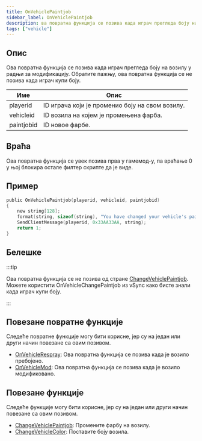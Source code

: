 ```yaml
---
title: OnVehiclePaintjob
sidebar_label: OnVehiclePaintjob
description: ва повратна функција се позива када играч прегледа боју на возилу у радњи за модификацију.
tags: ["vehicle"]
---
```


## Опис

Ова повратна функција се позива када играч прегледа боју на возилу у радњи за модификацију. Обратите пажњу, ова повратна функција се не позива када играч купи боју.

| Име        | Опис                                                             |
| ---------- | ---------------------------------------------------------------- |
| playerid   | ID играча који је променио боју на свом возилу.                  |
| vehicleid  | ID возила на којем је промењена фарба.                           |
| paintjobid | ID новое фарбе.                                                  |

## Враћа

Ова повратна функција се увек позива прва у гамемод-у, па враћање 0 у њој блокира остале филтер скрипте да је виде.

## Пример

```c
public OnVehiclePaintjob(playerid, vehicleid, paintjobid)
{
    new string[128];
    format(string, sizeof(string), "You have changed your vehicle's paintjob to %d!", paintjobid);
    SendClientMessage(playerid, 0x33AA33AA, string);
    return 1;
}
```

## Белешке

:::tip

Ова повратна функција се не позива од стране [ChangeVehiclePaintjob](../functions/ChangeVehiclePaintjob). Можете користити OnVehicleChangePaintjob из vSync како бисте знали када играч купи боју.

:::

## Повезане повратне функције

Следеће повратне функције могу бити корисне, јер су на један или други начин повезане са овим позивом.

- [OnVehicleRespray](OnVehicleRespray): Ова повратна функција се позива када је возило пребојено.
- [OnVehicleMod](OnVehicleMod): Ова повратна функција се позива када је возило модификовано.

## Повезане функције

Следеће функције могу бити корисне, јер су на један или други начин повезане са овим позивом.

- [ChangeVehiclePaintjob](../functions/ChangeVehiclePaintjob): Промените фарбу на возилу.
- [ChangeVehicleColor](../functions/ChangeVehicleColor): Поставите боју возила.
